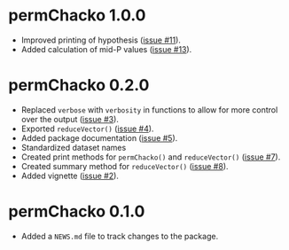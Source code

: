 # permChacko 1.0.0

* Improved printing of hypothesis ([issue #11](https://github.com/ocbe-uio/permChacko/issues/11)).
* Added calculation of mid-P values ([issue #13](https://github.com/ocbe-uio/permChacko/issues/13)).

# permChacko 0.2.0

* Replaced `verbose` with `verbosity` in functions to allow for more control over the output ([issue #3](https://github.com/ocbe-uio/permChacko/issues/3)).
* Exported `reduceVector()` ([issue #4](https://github.com/ocbe-uio/permChacko/issues/4)).
* Added package documentation ([issue #5](https://github.com/ocbe-uio/permChacko/issues/5)).
* Standardized dataset names
* Created print methods for `permChacko()` and `reduceVector()` ([issue #7](https://github.com/ocbe-uio/permChacko/issues/7)).
* Created summary method for `reduceVector()` ([issue #8](https://github.com/ocbe-uio/permChacko/issues/8)).
* Added vignette ([issue #2](https://github.com/ocbe-uio/permChacko/issues/2)).

# permChacko 0.1.0

* Added a `NEWS.md` file to track changes to the package.
